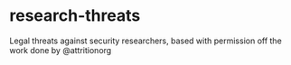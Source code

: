 # research-threats
Legal threats against security researchers, based with permission off the work done by @attritionorg
